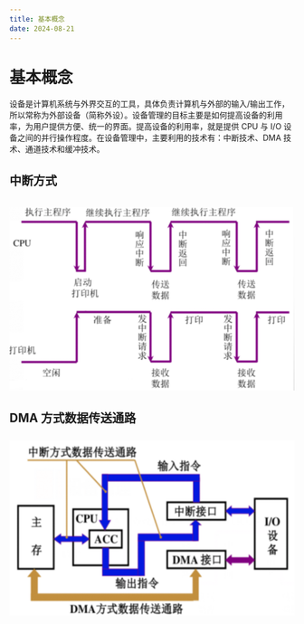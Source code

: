 ```yaml
---
title: 基本概念
date: 2024-08-21
---
```

# 基本概念

设备是计算机系统与外界交互的工具，具体负责计算机与外部的输入/输出工作，所以常称为外部设备（简称外设）。设备管理的目标主要是如何提高设备的利用率，为用户提供方便、统一的界面。提高设备的利用率，就是提供 CPU 与 I/O 设备之间的并行操作程度。在设备管理中，主要利用的技术有：中断技术、DMA 技术、通道技术和缓冲技术。

## 中断方式
![中断方式](/系统架构师/计算机基础/设备管理/中断方式.png)

## DMA 方式数据传送通路

![DMA](/系统架构师/计算机基础/设备管理/DMA.png)

